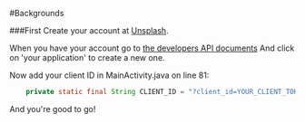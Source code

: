 #Backgrounds


###First
Create your account at [Unsplash](https://unsplash.com/join).

When you have your account go to [the developers API documents](https://unsplash.com/developers)
And click on 'your application' to create a new one.

Now add your client ID in MainActivity.java on line 81:

```java
    private static final String CLIENT_ID = "?client_id=YOUR_CLIENT_TOKEN_HERE";
```

And you're good to go!


